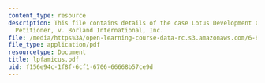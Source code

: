 ```yaml
---
content_type: resource
description: This file contains details of the case Lotus Development Corporation,
  Petitioner, v. Borland International, Inc.
file: /media/https%3A/open-learning-course-data-rc.s3.amazonaws.com/6-805-ethics-and-the-law-on-the-electronic-frontier-fall-2005/f156e94c1f8f6cf1670666668b57ce9d_lpfamicus.pdf
file_type: application/pdf
resourcetype: Document
title: lpfamicus.pdf
uid: f156e94c-1f8f-6cf1-6706-66668b57ce9d
---
```

